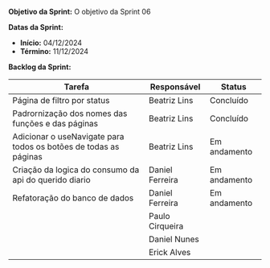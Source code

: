 
**Objetivo da Sprint:**
O objetivo da Sprint 06

**Datas da Sprint:**

- **Início:** 04/12/2024
- **Término:** 11/12/2024

**Backlog da Sprint:**

| Tarefa | Responsável | Status |
|--------|-------------|-----------------------|
| Página de filtro por status | Beatriz Lins | Concluído |
| Padrornização dos nomes das funções e das páginas | Beatriz Lins | Concluído |
| Adicionar o useNavigate para todos os botões de todas as páginas | Beatriz Lins | Em andamento |
| Criação da logica do consumo da api do querido diario | Daniel Ferreira | Em andamento |
| Refatoração do banco de dados | Daniel Ferreira | Em andamento |
| | Paulo Cirqueira |  |
| | Daniel Nunes |  |
| | Erick Alves |  |



